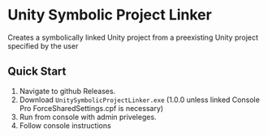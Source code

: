 # Unity Symbolic Project Linker
Creates a symbolically linked Unity project from a preexisting Unity project specified by the user

## Quick Start

1. Navigate to github Releases.
2. Download `UnitySymbolicProjectLinker.exe` (1.0.0 unless linked Console Pro ForceSharedSettings.cpf is necessary)
3. Run from console with admin priveleges.
4. Follow console instructions
